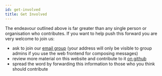 ```yaml
---
id: get-involved
title: Get Involved
---
```


The endeavour outlined above is far greater than any single person or organisation who contributes.
If you want to help push this forward you are very welcome to join us:

- ask to join our [email group](https://groups.google.com/g/local-first-cooperation) (your address will only be visible to group admins if you use the web frontend for composing messages)
- review more material on this website and contribute to it [on github](https://github.com/local-first-cooperation/local-first-cooperation.github.io)
- spread the word by forwarding this information to those who you think should contribute
